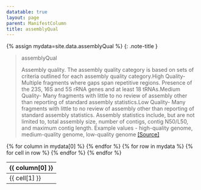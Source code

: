 ```yaml
---
datatable: true
layout: page
parent: ManifestColumn
title: assemblyQual
---
```


{% assign mydata=site.data.assemblyQual %} 
{: .note-title } 
>assemblyQual
>
>Assembly quality. The assembly quality category is based on sets of criteria outlined for each assembly quality category.High Quality- Multiple fragments where gaps span repetitive regions. Presence of the 23S, 16S and 5S rRNA genes and at least 18 tRNAs.Medium Quality- Many fragments with little to no review of assembly other than reporting of standard assembly statistics.Low Quality- Many fragments with little to no review of assembly other than reporting of standard assembly statistics. Assembly statistics include, but are not limited to, total assembly size, number of contigs, contig N50/L50, and maximum contig length. Example values - high-quality genome, medium-quality genome, low-quality genome [[Source]](nan)
<table id="myTable" class="display" style="width:100%">
    <thead>
    {% for column in mydata[0] %}
        <th>{{ column[0] }}</th>
    {% endfor %}
    </thead>
    <tbody>
    {% for row in mydata %}
        <tr>
        {% for cell in row %}
            <td>{{ cell[1] }}</td>
        {% endfor %}
        </tr>
    {% endfor %}
    </tbody>
</table>
<script type="text/javascript">
  $('#myTable').DataTable({
    responsive: {
        details: {
            display: $.fn.dataTable.Responsive.display.modal( {
                header: function ( row ) {
                    var data = row.data();
                    return 'Details for '+data[0];
                }
            } ),
            renderer: $.fn.dataTable.Responsive.renderer.tableAll({
                tableClass: "table"
            })
        }
    },
   "deferRender": true,
   "columnDefs": [
      {
         targets: [4],
         render : function(data, type, row, meta){
            if(type === 'display' & data != 'Sage Bionetworks'){
               return $('<a>')
                  .attr('href', data)
                  .text(data)
                  .wrap('<div></div>')
                  .parent()
                  .html();}
            if(type === 'display' & data == 'Sage Bionetworks'){
                return $('<a>')
                   .attr('href', 'https://sagebionetworks.org/')
                   .text(data)
                   .wrap('<div></div>')
                   .parent()
                   .html();

            } else {
               return data;
            }
         }
      } 
   ]
});
</script>